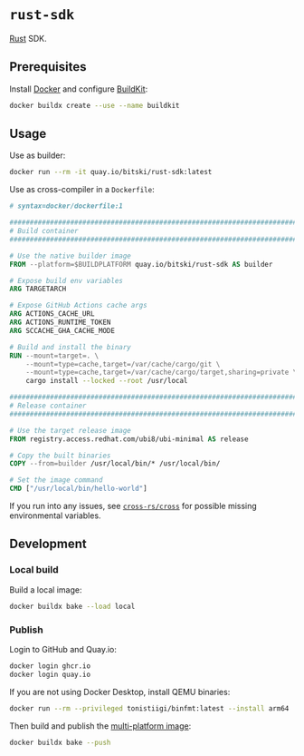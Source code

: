 # `rust-sdk`

[Rust][rust] SDK.

## Prerequisites

Install [Docker][docker] and configure [BuildKit][buildkit]:

```sh
docker buildx create --use --name buildkit
```

## Usage

Use as builder:

```sh
docker run --rm -it quay.io/bitski/rust-sdk:latest
```

Use as cross-compiler in a `Dockerfile`:

```dockerfile
# syntax=docker/dockerfile:1

#############################################################################
# Build container                                                           #
#############################################################################

# Use the native builder image
FROM --platform=$BUILDPLATFORM quay.io/bitski/rust-sdk AS builder

# Expose build env variables
ARG TARGETARCH

# Expose GitHub Actions cache args
ARG ACTIONS_CACHE_URL
ARG ACTIONS_RUNTIME_TOKEN
ARG SCCACHE_GHA_CACHE_MODE

# Build and install the binary
RUN --mount=target=. \
    --mount=type=cache,target=/var/cache/cargo/git \
    --mount=type=cache,target=/var/cache/cargo/target,sharing=private \
    cargo install --locked --root /usr/local

#############################################################################
# Release container                                                         #
#############################################################################

# Use the target release image
FROM registry.access.redhat.com/ubi8/ubi-minimal AS release

# Copy the built binaries
COPY --from=builder /usr/local/bin/* /usr/local/bin/

# Set the image command
CMD ["/usr/local/bin/hello-world"]
```

If you run into any issues, see [`cross-rs/cross`][cross] for possible missing
environmental variables.

## Development

### Local build

Build a local image:

```sh
docker buildx bake --load local
```

### Publish

Login to GitHub and Quay.io:

```sh
docker login ghcr.io
docker login quay.io
```

If you are not using Docker Desktop, install QEMU binaries:

```sh
docker run --rm --privileged tonistiigi/binfmt:latest --install arm64
```

Then build and publish the [multi-platform image][docker-multiplatform]:

```sh
docker buildx bake --push
```

[buildkit]: https://github.com/moby/buildkit
[cross]: https://github.com/cross-rs/cross
[docker-multiplatform]: https://docs.docker.com/build/buildx/multiplatform-images/
[docker]: https://www.docker.com/get-started/
[rust]: https://www.rust-lang.org
[ubi8]: https://catalog.redhat.com/software/containers/ubi8-minimal/5c64772edd19c77a158ea216
